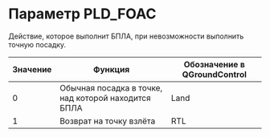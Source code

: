 # Параметр PLD_FOAC

Действие, которое выполнит БПЛА, при невозможности выполнить точную посадку.

| Значение | Функция | Обозначение в QGroundControl |
| -------- | ------- | ------- |
| 0 | Обычная посадка в точке, над которой находится БПЛА  | Land |
| 1 | Возврат на точку взлёта | RTL |
